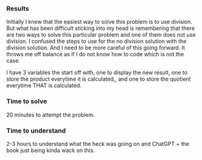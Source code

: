 ### Results
Initially I knew that the easiest way to solve this problem is to use division. But what has been difficult sticking into my head is remembering that there are two ways to solve this particular problem and one of them does not use division. I confused the steps to use for the no division solution with the division solution. And I need to be more careful of this going forward. 
It throws me off balance as if I do not know how to code which is not the case.

I have 3 variables the start off with, one to display the new result, one to store the product everytime it is calculated,, and one to store the quotient everytime THAT is calculated.


### Time to solve
20 minutes to attempt the problem.

### Time to understand
2-3 hours to understand what the heck was going on and ChatGPT + the book just being kinda wack on this.